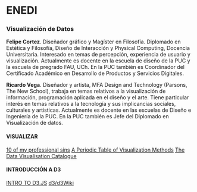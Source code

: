 # ENEDI

### Visualización de Datos

**Felipe Cortez**. Diseñador gráfico y Magíster en Filosofía. Diplomado en Estética y Filosofía, Diseño de Interacción y Physical Computing, Docencia Universitaria. Interesado en temas de percepción, experiencia de usuario y visualización. Actualmente es docente en la escuela de diseño de la PUC y la escuela de pregrado FAU, UCh. En la PUC también es Coordinador del Certificado Académico en Desarrollo de Productos y Servicios Digitales.

**Ricardo Vega**. Diseñador y artista, MFA Design and Technology (Parsons, The New School), trabaja en temas relativos a la visualización de información, programación aplicada en el diseño y el arte. Tiene particular interés en temas relativos a la tecnología y sus implicancias sociales, culturales y artisticas. Actualmente es docente en las escuelas de Diseño e Ingeniería de la PUC. En la PUC también es Jefe del Diplomado en Visualización de datos. 

#### VISUALIZAR

[10 of my professional sins](https://medium.com/xocas/look-what-you-made-me-do-i-illustrated-10-of-my-professional-sins-bb53028553a)
[A Periodic Table of Visualization Methods](http://www.visual-literacy.org/periodic_table/periodic_table.html)
[The Data Visualisation Catalogue](https://datavizcatalogue.com/)

#### INTRODUCCIÓN A D3

[INTRO TO D3.JS](http://square.github.io/intro-to-d3/)
[d3/d3Wiki](https://github.com/d3/d3/wiki/tutorials)

